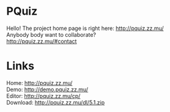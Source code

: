 # PQuiz
Hello! The project home page is right here: http://pquiz.zz.mu/  
Anybody body want to collaborate?  
http://pquiz.zz.mu/#contact

# Links
Home: http://pquiz.zz.mu/  
Demo: http://demo.pquiz.zz.mu/  
Editor: http://pquiz.zz.mu/cp/  
Download: http://pquiz.zz.mu/dl/5.1.zip



